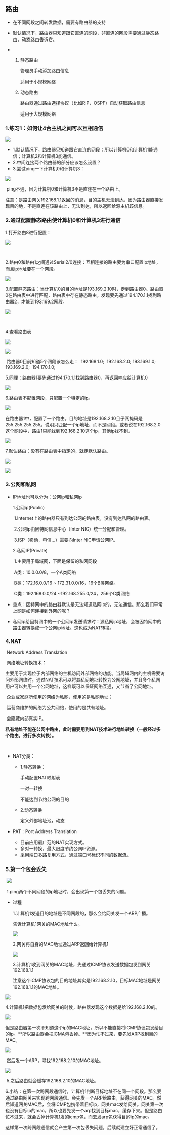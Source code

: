 ## 路由

- 在不同网段之间转发数据，需要有路由器的支持

- 默认情况下，路由器只知道跟它直连的网段，非直连的网段需要通过静态路由，动态路由告诉它。

- 1. 静态路由

     管理员手动添加路由信息

     适用于小规模网络

  2. 动态路由

     路由器通过路由选择协议（比如RIP，OSPF）自动获取路由信息

     适用于大规模网络

### 1.练习1：如何让4台主机之间可以互相通信

![](images/路由1.jpg)

- 1.默认情况下，路由器只知道跟它直连的网段：所以计算机0和计算机1能通信；计算机2和计算机3能通信。
- 2.中间连接两个路由器的部分应该怎么设置？
- 3.尝试ping一下计算机0和计算机3：

![](images/路由2.jpg)

​		ping不通，因为计算机0和计算机3不是直连在一个路由上。

​		注意：是路由网关192.168.1.1返回的消息，目的主机无法到达。因为路由器直接发现目的地，不是直连在该路由上，无法到达，所以返回给源主机该信息。

### 2.通过配置静态路由使计算机0和计算机3进行通信

1.打开路由8进行配置：

![](images/路由3.jpg)

​			

2.路由0和路由1之间通过Serial2/0连接：互相连接的路由要为串口配置ip地址，而且ip地址要在一个网段。

![](images/路由5.jpg)

3.配置静态路由：当计算机0的目的地址是193.169.2.10时，走到路由器0。路由器0在路由表中进行匹配，路由表中存在静态路由。发现要先通过194.170.1.1找到路由器2，才能到193.169.2网段。

![](images/静态路由6.jpg)

​		

4.查看路由表

![](images/查看路由表1.jpg)

![](images/路由表1.jpg)



​		路由器0目前知道5个网段该怎么走：
​		192.168.1.0;
​		192.168.2.0;
​		193.169.1.0;
​		193.169.2.0;
​		194.170.1.0;

5.同理：路由器1要先通过194.170.1.1找到路由器0，再返回响应给计算机0

![](images/静态路由1.jpg)

6.路由表不配置网段，只配置一个特定的ip。

![](images/静态路由2.jpg)

​	在路由器1中，配置了一个路由。目的地址是192.168.2.10且子网掩码是255.255.255.255。说明只匹配一个ip地址，而不是网段。
​	或者说在192.168.2.0这个网段中，路由1只能找到192.168.2.10这个ip，其他ip找不到。

![](images/静态路由3.jpg)

7.默认路由：没有在路由表中指定的，就走默认路由。

![](images/静态路由4.jpg)

![](images/静态路由5.jpg)

### 3.公网和私网

* IP地址也可以分为：公网ip和私网ip

  1.公网ip(Public)

  ​	1.Internet上的路由器只有到达公网的路由表，没有到达私网的路由表。

  ​	2.公网ip由因特网信息中心（Inter NIC）统一分配和管理。

  ​	3.ISP（移动，电信...）需要向Inter NIC申请公网IP。

  2.私网IP(Private)

  ​	1.主要用于局域网，下面是保留的私网网段

  ​	A类：10.0.0.0/8，一个A类网络

  ​	B类：172.16.0.0/16 ~ 172.31.0.0/16，16个B类网络。

  ​	C类：192.168.0.0/24 ~192.168.255.0/24，256个C类网络

* 重点：因特网中的路由器默认是无法知道私网ip的，无法通信。那么我们平常上网是如何连接到外网的呢？

* 私网ip给因特网中的一个公网ip发送请求时：源私网ip地址，会被因特网中的路由器转换成一个公网ip地址。这也成为NAT转换。

### 4.NAT

​	Network Address Translation

​	网络地址转换技术：

​		主要用于实现位于内部网络的主机访问外部网络的功能。当局域网内的主机需要访问外部网络时，通过NAT技术可以将其私网地址转换为公网地址，并且多个私网用户可以共用一个公网地址，这样既可以保证网络互通，又节省了公网地址。

​		企业或家庭所使用的网络为私网，使用的是私网地址；

​		运营商维护的网络为公共网络，使用的是共有地址。

​		会隐藏内部真实IP。

​		**私有地址不能在公网中路由，此时需要用到NAT技术进行地址转换（一般经过多个路由，进行多次转换）。**

​	

* NAT分类：

  * 1.静态转换：

    手动配置NAT映射表

    一对一转换

    不能达到节约公网的目的

  * 2.动态转换

    定义外部地址池，动态

* PAT：Port Address Translation

  * 目前应用最广范的NAT实现方式。
  * 多对一转换，最大限度节约公网IP资源。
  * 采用端口多路复用方式，通过端口号标识不同的数据流。



### 5.第一个包会丢失

​	![](images/第一次丢包1.jpg)

​	1.ping两个不同网段的ip地址时，会出现第一个包丢失的问题。

* 过程

  1.计算机1发送目的地址是不同网段的，那么会给网关发一个ARP广播。

  告诉计算机1网关的MAC地址什么。

  ![](images/第一次丢包2.jpg)

  2.网关将自身的MAC地址通过ARP返回给计算机1

  ![](images/第一次丢包3.jpg)

  3.计算机1收到网关的MAC地址，先通过ICMP协议发送数据包发到网关192.168.1.1

  ​	注意这个ICMP协议包的目的地址其实是192.168.2.10，目标MAC地址是网关192.168.1.1的MAC地址。

![](images/第一次丢包4.jpg)

​		4.计算机1把数据包发给网关的时候，路由器发现这个数据是给192.168.2.10的。

![](images/第一次丢包6.jpg)

​			但是路由器第一次不知道这个ip的MAC地址，所以不能直接将ICMP协议包发给目的ip。**所以路由器会把ICMA包丢掉。**因为忙不过来，要先发ARP找到目的MAC。

![](images/第一次丢包5.jpg)

​				然后发一个ARP，寻找192.168.2.10的MAC地址。

![](images/第一次丢包7.jpg)

​		5.之后路由就会缓存192.168.2.10的MAC地址。

​		6.小结：在第一次跨网段通信时，计算机1判断目标地址不在同一个网段。那么要通过路由网关来实现跨网段通信。会先发一个ARP给路由，获得网关的MAC。然后知道网关MAC后，会将ICMP包携带着目标ip，网关mac发给网关。网关第一次也没有目标ip的mac，所以也要先发一个arp找到目标mac，缓存下来。但是路由忙不过来，就会丢掉计算机1发的icmp包，而去发arp包获得目的ip的mac。

​			这样第一次跨网段通信就会产生第一次包丢失问题，后续就建立好正常通信了。

